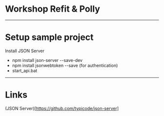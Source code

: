 # Workshop Refit & Polly

---

# Setup sample project

Install JSON Server

* npm install json-server --save-dev
* npm install jsonwebtoken --save (for authentication)
* start_api.bat

---

# Links

(JSON Server)[https://github.com/typicode/json-server]
